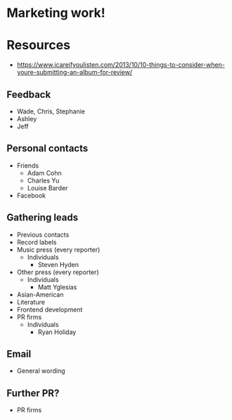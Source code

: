 # Marketing work!

# Resources
* https://www.icareifyoulisten.com/2013/10/10-things-to-consider-when-youre-submitting-an-album-for-review/

## Feedback
* Wade, Chris, Stephanie
* Ashley
* Jeff

## Personal contacts
* Friends
    * Adam Cohn
    * Charles Yu
    * Louise Barder
* Facebook

## Gathering leads
* Previous contacts
* Record labels
* Music press (every reporter)
    * Individuals
        * Steven Hyden
* Other press (every reporter)
    * Individuals
        * Matt Yglesias
* Asian-American
* Literature
* Frontend development
* PR firms
    * Individuals
        * Ryan Holiday

## Email
* General wording

## Further PR?
* PR firms